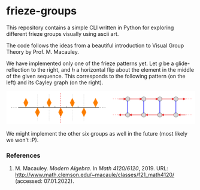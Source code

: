 # frieze-groups

This repository contains a simple CLI written in Python for exploring different frieze groups visually using ascii art.

The code follows the ideas from a beautiful introduction to Visual Group Theory by Prof. M. Macauley.

We have implemented only one of the frieze patterns yet. Let $g$ be a glide-reflection to the right, and $h$ a horizontal flip about the element in the middle of the given sequence. This corresponds to the following pattern (on the left) and its Cayley graph (on the right).

![](friezePattern.png)

We might implement the other six groups as well in the future (most likely we won't :P).

### References

1. M. Macauley. *Modern Algebra*. In *Math 4120/6120*, 2019. URL: http://www.math.clemson.edu/~macaule/classes/f21_math4120/ (accessed: 07.01.2022).